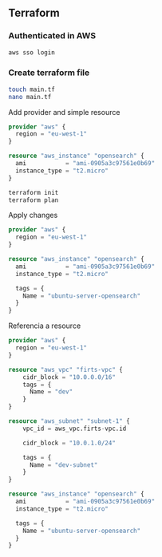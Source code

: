 ## Terraform

### Authenticated in AWS
```sh
aws sso login
```
### Create terraform file
```sh
touch main.tf
nano main.tf
```

Add provider and simple resource
```terraform
provider "aws" {
  region = "eu-west-1"
}

resource "aws_instance" "opensearch" {
  ami           = "ami-0905a3c97561e0b69"
  instance_type = "t2.micro"
}
```

```sh
terraform init
terraform plan
```

Apply changes

```terraform
provider "aws" {
  region = "eu-west-1"
}

resource "aws_instance" "opensearch" {
  ami           = "ami-0905a3c97561e0b69"
  instance_type = "t2.micro"

  tags = {
    Name = "ubuntu-server-opensearch"
  }
}
```

Referencia a resource
```terraform
provider "aws" {
  region = "eu-west-1"
}

resource "aws_vpc" "firts-vpc" {
    cidr_block = "10.0.0.0/16"
    tags = {
      Name = "dev"
    }
}

resource "aws_subnet" "subnet-1" {
    vpc_id = aws_vpc.firts-vpc.id

    cidr_block = "10.0.1.0/24"

    tags = {
      Name = "dev-subnet"
    }
}

resource "aws_instance" "opensearch" {
  ami           = "ami-0905a3c97561e0b69"
  instance_type = "t2.micro"

  tags = {
    Name = "ubuntu-server-opensearch"
  }
}
```